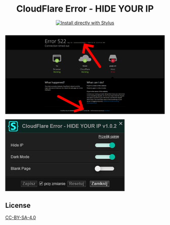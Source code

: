 <div align="center">
  <h1>CloudFlare Error - HIDE YOUR IP</h1>
  <a href="https://github.com/pabli24/CloudFlareError/raw/main/CloudFlareError.user.css">
    <img src="https://img.shields.io/badge/Install%20directly%20with-Stylus-285959.svg" alt="Install directly with Stylus">
  </a>
</div>

<br>

![Screenshot](./img/cfe.png)

![Screenshot](./img/stylus.png)

## License
[CC-BY-SA-4.0](https://github.com/pabli24/CloudFlareError/blob/main/LICENSE)
